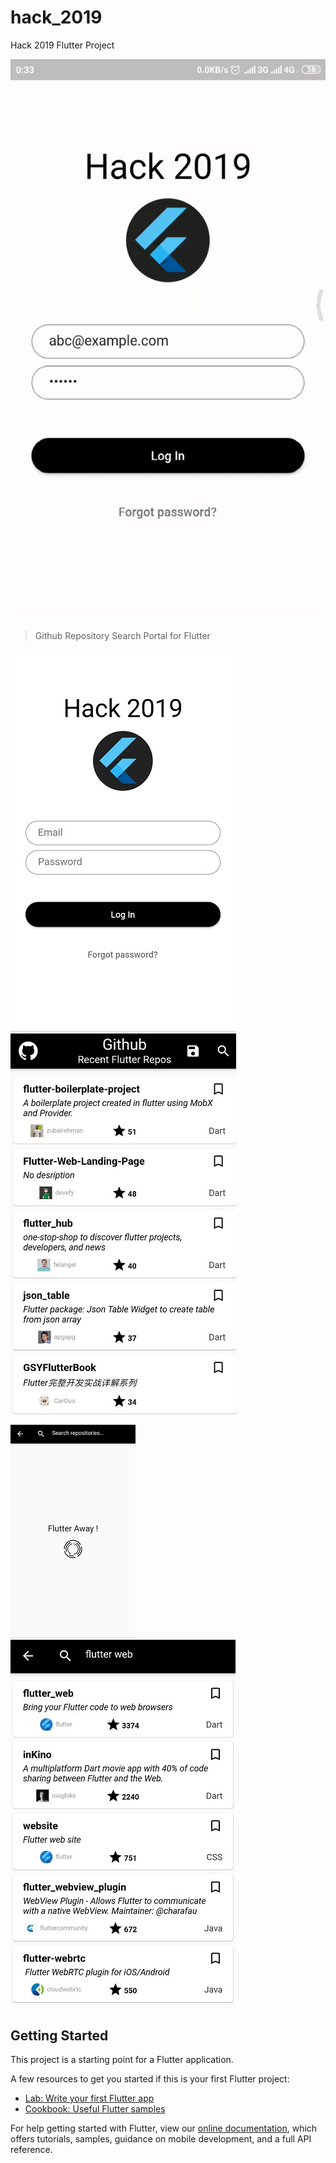 # hack_2019

Hack 2019 Flutter Project

![](/upload/Rec.gif)

> Github Repository Search Portal for Flutter

![](/upload/SS1.png)  ![](/upload/SS2.jpg)  

![](/upload/SS3.jpg)  ![](/upload/SS5.jpg)



## Getting Started

This project is a starting point for a Flutter application.

A few resources to get you started if this is your first Flutter project:

- [Lab: Write your first Flutter app](https://flutter.dev/docs/get-started/codelab)
- [Cookbook: Useful Flutter samples](https://flutter.dev/docs/cookbook)

For help getting started with Flutter, view our
[online documentation](https://flutter.dev/docs), which offers tutorials,
samples, guidance on mobile development, and a full API reference.
